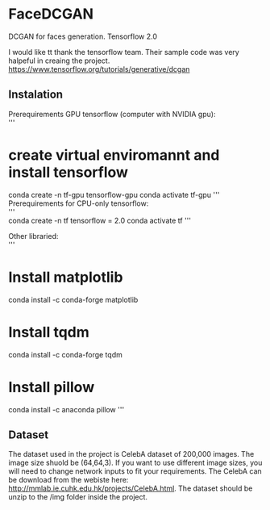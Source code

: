 # FaceDCGAN
 DCGAN for faces generation. Tensorflow 2.0  
   
I would like tt thank the tensorflow team. Their sample code was very halpeful in creaing the project. https://www.tensorflow.org/tutorials/generative/dcgan  
 
## Instalation  
Prerequirements GPU tensorflow (computer with NVIDIA gpu):  
'''
# create virtual enviromannt and install tensorflow
conda create -n tf-gpu tensorflow-gpu
conda activate tf-gpu
'''
Prerequirements for CPU-only tensorflow:  
'''  
conda create -n tf tensorflow = 2.0
conda activate tf
'''
  
Other libraried:  
'''
# Install matplotlib
conda install -c conda-forge matplotlib
# Install tqdm
conda install -c conda-forge tqdm
# Install pillow
conda install -c anaconda pillow
'''

## Dataset  
The dataset used in the project is CelebA dataset of 200,000 images. The image size shuold be (64,64,3). If you want to use different image sizes, you will need to change network inputs to fit your requirements. The CelebA can be download from the webiste here: http://mmlab.ie.cuhk.edu.hk/projects/CelebA.html. The dataset should be unzip to the /img folder inside the project.
